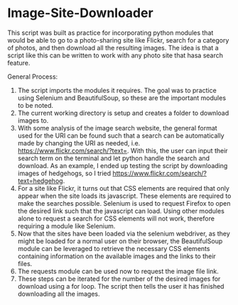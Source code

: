 # Image-Site-Downloader

This script was built as practice for incorporating python modules that would be able to go to a photo-sharing site like Flickr, search for a category of photos, and then download all the resulting images. The idea is that a script like this can be written to work with any photo site that hasa search feature.

General Process:
1. The script imports the modules it requires. The goal was to practice using Selenium and BeautifulSoup, so these are the important modules to be noted.
2. The current working directory is setup and creates a folder to download images to.
3. With some analysis of the image search website, the general format used for the URI can be found such that a search can be automatically made by changing the URI as needed, i.e. https://www.flickr.com/search/?text=<insert search term here>. With this, the user can input their search term on the terminal and let python handle the search and download. As an example, I ended up testing the script by downloading images of hedgehogs, so I tried https://www.flickr.com/search/?text=hedgehog. 
4. For a site like Flickr, it turns out that CSS elements are required that only appear when the site loads its javascript. These elements are required to make the searches possible. Selenium is used to request Firefox to open the desired link such that the javascript can load. Using other modules alone to request a search for CSS elements will not work, therefore requiring a module like Selenium. 
5. Now that the sites have been loaded via the selenium webdriver, as they might be loaded for a normal user on their browser, the BeautifulSoup module can be leveraged to retrieve the necessary CSS elements containing information on the available images and the links to their files.
6. The requests module can be used now to request the image file link. 
7. These steps can be iterated for the number of the desired images for download using a for loop. The script then tells the user it has finished downloading all the images. 
